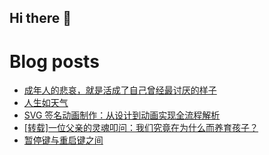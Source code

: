 ## Hi there 👋

<!--
**suuseer/suuseer** is a ✨ _special_ ✨ repository because its `README.md` (this file) appears on your GitHub profile.

Here are some ideas to get you started:

- 🔭 I’m currently working on ...
- 🌱 I’m currently learning ...
- 👯 I’m looking to collaborate on ...
- 🤔 I’m looking for help with ...
- 💬 Ask me about ...
- 📫 How to reach me: ...
- 😄 Pronouns: ...
- ⚡ Fun fact: ...
-->
# Blog posts
<!-- BLOG-POST-LIST:START -->
- [成年人的悲哀，就是活成了自己曾经最讨厌的样子](https://suus.me/202503282209/)
- [人生如天气](https://suus.me/202503272237/)
- [SVG 签名动画制作：从设计到动画实现全流程解析](https://suus.me/202503192307/)
- [[转载]一位父亲的灵魂叩问：我们究竟在为什么而养育孩子？](https://suus.me/202503041922/)
- [暂停键与重启键之间](https://suus.me/202502282347/)
<!-- BLOG-POST-LIST:END -->
